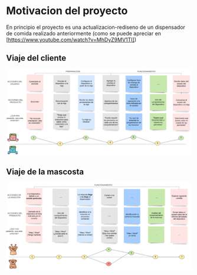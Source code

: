 # Motivacion del proyecto

En principio el proyecto es una actualizacion-rediseno de un dispensador de comida realizado anteriormente (como se puede apreciar en [https://www.youtube.com/watch?v=MhDyZ9MV1TI])
 ## Viaje del cliente
![Screenshot](/Imagenes/Viaje_usuario.PNG)
 ## Viaje de la mascosta
![Screenshot](/Imagenes/Viaje_mascota.PNG)
